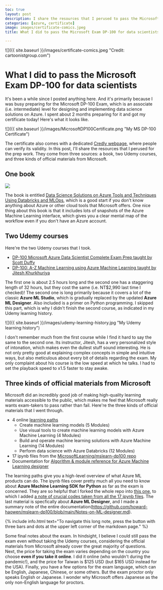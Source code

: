 ```yaml
---
toc: true
layout: post
description: I share the resources that I perused to pass the Microsoft Exam DP-100 for data scientists.  
categories: [azure, certificate]
image: images/certificate-comics.jpeg
title: What I did to pass the Microsoft Exam DP-100 for data scientists

---
```

![]({{ site.baseurl }}/images/certificate-comics.jpeg "Credit: cartoonistgroup.com")

# What I did to pass the Microsoft Exam DP-100 for data scientists

It's been a while since I posted anything here. And it's primarily because I was busy preparing for the Microsoft DP-100 Exam, which is an associate (i.e. intermediate) level for designing and implementing data science solutions on Azure. I spent about 2 months preparing for it and got my certificate today! Here's what it looks like.  

![]({{ site.baseurl }}/images/MicrosoftDP100Certificate.png "My MS DP-100 Certificate")

The certificate also comes with a dedicated [Credly webpage](https://www.credly.com/badges/7c4f2a43-cf71-4604-b36d-d68544c96a2e/public_url), where people can verify its validity. In this post, I'll share the resources that I perused for the prep work. They come from three sources: a book, two Udemy courses, and three kinds of official materials from Microsoft.

## One book

![](https://media.springernature.com/w306/springer-static/cover-hires/book/978-1-4842-6405-8)

The book is entitled [Data Science Solutions on Azure Tools and Techniques Using Databricks and MLOps](https://www.apress.com/gp/book/9781484264041), which is a good start if you don't know anything about Azure or other cloud tools that Microsoft offers. One nice thing about this book is that it includes lots of snapshots of the Azure Machine Learning interface, which gives you a clear mental map of the workflow even if you don't have an Azure account.   

## Two Udemy courses

Here're the two Udemy courses that I took. 

- [DP-100 Microsoft Azure Data Scientist Complete Exam Prep taught by Scott Duffy](https://www.udemy.com/course/dp100-azure/) 
- [DP-100: A-Z Machine Learning using Azure Machine Learning taught by Jitesh Khurkhuriya](https://www.udemy.com/course/machine-learning-using-azureml/) 

The first one is about 2.5 hours long and the second one has a staggering length of 32 hours, but they cost the same (i.e. NT$2,990 last time I checked)! The second one is long primarily because it covers a lot of the classic **Azure ML Studio**, which is gradually replaced by the updated **Azure ML Designer**. Also included is a primer on Python programming. I skipped this part, which is why I didn't finish the second course, as indicated in my Udemy learning history.   

![]({{ site.baseurl }}/images/udemy-learning-history.jpg "My Udemy learning history")

I don't remember much from the first course while I find it hard to say the same to the second one. Its instructor, Jitesh, has a very personalized style of intonation, which makes even the dullest stuff sound interesting. He is not only pretty good at explaining complex concepts in simple and intuitive ways, but also meticulous about every bit of details regarding the exam. My only complaint about his course is the low speed at which he talks. I had to set the playback speed to x1.5 faster to stay awake.  
## Three kinds of official materials from Microsoft

Microsoft did an incredibly good job of making high-quality learning materials accessible to the public, which makes me feel that Microsoft really wants exam-takers to pass rather than fail. Here're the three kinds of official materials that I went through. 

- 4 online [learning paths](https://docs.microsoft.com/en-us/learn/certifications/exams/dp-100?tab=tab-learning-paths)
  - Create machine learning models (5 Modules)
  - Use visual tools to create machine learning models with Azure Machine Learning (4 Modules)
  - Build and operate machine learning solutions with Azure Machine Learning (14 Modules)
  - Perform data science with Azure Databricks (12 Modules)
- 17 ipynb files from the [MicrosoftLearning/mslearn-dp100 repo](https://github.com/MicrosoftLearning/mslearn-dp100)
- Documentation for [Algorithm & module reference for Azure Machine Learning designer](https://docs.microsoft.com/en-us/azure/machine-learning/algorithm-module-reference/module-reference)

The learning paths give you a high-level overview of what Azure ML products can do. The ipynb files cover pretty much all you need to know about **Azure Machine Learning SDK for Python** as far as the exam is concerned. They are so helpful that I forked the whole repo into [this one](https://github.com/howard-haowen/mslearn-dp100), to which I added [a note of crucial codes taken from all the 17 ipynb files](https://github.com/howard-haowen/mslearn-dp100/blob/main/Notes-on-Python-SDK.md). The last material is specfically about **Azure ML Designer**, and I made a summary note of the entire documentation(https://github.com/howard-haowen/mslearn-dp100/blob/main/Notes-on-ML-designer.md). 

{% include info.html text="To navigate this long note, press the button with three bars and dots at the upper left corner of the markdown page." %}

Some final notes about the exam. In hindsight, I believe I could still pass the exam even without taking the Udemy courses, considering the official materials from Microsoft already cover the great majority of questions. Next, the price for taking the exam varies depending on the country you choose **even if you take it online**. I did it online (who wouldn't during the pandemic!), and the price for Taiwan is $125 USD (but $165 USD instead for the USA). Finally, you have a few options for the exam language, which can be English, Japanese, Chinese, or some others. But the exam proctor only speaks English or Japanese. I wonder why Microsoft offers Japanese as the only non-English language for proctors.     
